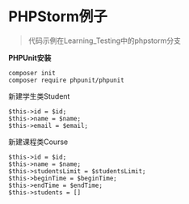# PHPStorm例子

> 代码示例在Learning\_Testing中的phpstorm分支

**PHPUnit安装**

```
composer init
composer require phpunit/phpunit
```

新建学生类Student

```
 $this->id = $id;
$this->name = $name;
$this->email = $email;
```

新建课程类Course

```
 $this->id = $id;
$this->name = $name;
$this->studentsLimit = $studentsLimit;
$this->beginTime = $beginTime;
$this->endTime = $endTime;
$this->students = []
```



